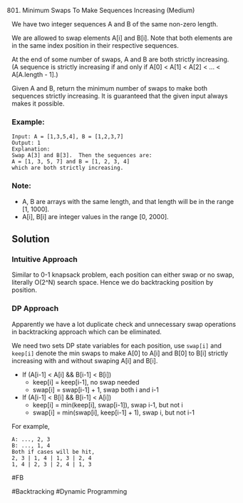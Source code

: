 801. Minimum Swaps To Make Sequences Increasing (Medium)

We have two integer sequences A and B of the same non-zero length.

We are allowed to swap elements A[i] and B[i].  Note that both elements are in the same index position in their respective sequences.

At the end of some number of swaps, A and B are both strictly increasing.  (A sequence is strictly increasing if and only if A[0] < A[1] < A[2] < ... < A[A.length - 1].)

Given A and B, return the minimum number of swaps to make both sequences strictly increasing.  It is guaranteed that the given input always makes it possible.

### Example:
```
Input: A = [1,3,5,4], B = [1,2,3,7]
Output: 1
Explanation: 
Swap A[3] and B[3].  Then the sequences are:
A = [1, 3, 5, 7] and B = [1, 2, 3, 4]
which are both strictly increasing.
```
### Note:
- A, B are arrays with the same length, and that length will be in the range [1, 1000].
- A[i], B[i] are integer values in the range [0, 2000].

## Solution
### Intuitive Approach
Similar to 0-1 knapsack problem, each position can either swap or no swap, literally O(2^N) search space.
Hence we do backtracking position by position.

### DP Approach
Apparently we have a lot duplicate check and unnecessary swap operations in backtracking approach which can be eliminated.

We need two sets DP state variables for each position, use `swap[i]` and `keep[i]` denote the min swaps to make A[0] to A[i] and B[0] to B[i] strictly increasing with and without swaping A[i] and B[i].

- If (A[i-1] < A[i] && B[i-1] < B[i]) 
  - keep[i] = keep[i-1], no swap needed
  - swap[i] = swap[i-1] + 1, swap both i and i-1
- If (A[i-1] < B[i] && B[i-1] < A[i]) 
  - keep[i] = min(keep[i], swap[i-1]), swap i-1, but not i
  - swap[i] = min(swap[i], keep[i-1] + 1), swap i, but not i-1

For example, 
```
A: ..., 2, 3 
B: ..., 1, 4
Both if cases will be hit,
2, 3 | 1, 4 | 1, 3 | 2, 4
1, 4 | 2, 3 | 2, 4 | 1, 3
```
#FB

#Backtracking #Dynamic Programming